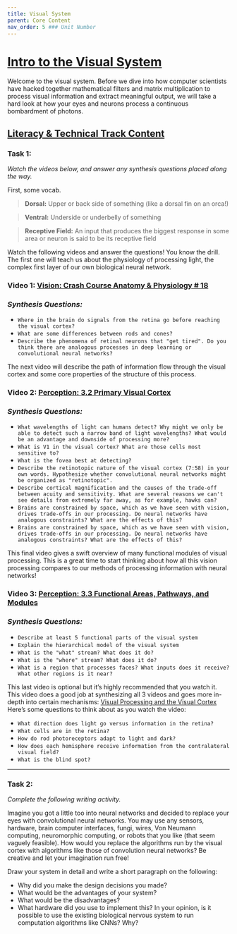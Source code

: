 ```yaml
---
title: Visual System
parent: Core Content
nav_order: 5 ### Unit Number
---
```


# <u>Intro to the Visual System</u>

Welcome to the visual system. Before we dive into how computer scientists have hacked together mathematical filters and matrix multiplication to process visual information and extract meaningful output, we will take a hard look at how your eyes and neurons process a continuous bombardment of photons.

## <u>Literacy & Technical Track Content</u>

### **Task 1:** 

*Watch the videos below, and answer any synthesis questions placed along the way.*

First, some vocab.

> **Dorsal:** Upper or back side of something (like a dorsal fin on an orca!)


> **Ventral:** Underside or underbelly of something


> **Receptive Field:** An input that produces the biggest response in some area or neuron is said to be its receptive field

Watch the following videos and answer the questions! You know the drill. The first one will teach us about the physiology of processing light, the complex first layer of our own biological neural network.
### **Video 1:** [Vision: Crash Course Anatomy & Physiology # 18](https://www.youtube.com/watch?v=o0DYP-u1rNM)
### *Synthesis Questions:*
* `Where in the brain do signals from the retina go before reaching the visual cortex?`
* `What are some differences between rods and cones?`
* `Describe the phenomena of retinal neurons that "get tired". Do you think there are analogous processes in deep learning or convolutional neural networks?`

The next video will describe the path of information flow through the visual cortex and some core properties of the structure of this process.
### **Video 2:**  [Perception: 3.2 Primary Visual Cortex](https://www.youtube.com/watch?v=rrG-Y41Omi4)
### *Synthesis Questions:*
* `What wavelengths of light can humans detect? Why might we only be able to detect such a narrow band of light wavelengths? What would be an advantage and downside of processing more?`
* `What is V1 in the visual cortex? What are those cells most sensitive to?`
* `What is the fovea best at detecting?`
* `Describe the retinotopic nature of the visual cortex (7:58) in your own words. Hypothesize whether convolutional neural networks might be organized as "retinotopic". `
* `Describe cortical magnification and the causes of the trade-off between acuity and sensitivity. What are several reasons we can't see details from extremely far away, as for example, hawks can?`
* `Brains are constrained by space, which as we have seen with vision, drives trade-offs in our processing. Do neural networks have analogous constraints? What are the effects of this?`
* `Brains are constrained by space, which as we have seen with vision, drives trade-offs in our processing. Do neural networks have analogous constraints? What are the effects of this?`

This final video gives a swift overview of many functional modules of visual processing. This is a great time to start thinking about how all this vision processing compares to our methods of processing information with neural networks! 

### **Video 3:** [Perception: 3.3 Functional Areas, Pathways, and Modules](https://www.youtube.com/watch?v=vTIxvw9QAY8)
### *Synthesis Questions:*
* `Describe at least 5 functional parts of the visual system`
* `Explain the hierarchical model of the visual system`
* `What is the "what" stream? What does it do?`
* `What is the "where" stream? What does it do?`
* `What is a region that processes faces? What inputs does it receive? What other regions is it near?`

This last video is optional but it’s highly recommended that you watch it. This video does a good job at synthesizing all 3 videos and goes more in-depth into certain mechanisms:
[Visual Processing and the Visual Cortex](https://youtu.be/MgMNUne9j9c?si=9pEM9EFYdv-9tq3y)
Here’s some questions to think about as you watch the video:
* `What direction does light go versus information in the retina?`
* `What cells are in the retina?`
* `How do rod photoreceptors adapt to light and dark?`
* `How does each hemisphere receive information from the contralateral visual field?`
* `What is the blind spot?`

---

### **Task 2:** 

*Complete the following writing activity.*

Imagine you got a little too into neural networks and decided to replace your eyes with convolutional neural networks. You may use any sensors, hardware, brain computer interfaces, fungi, wires, Von Neumann computing, neuromorphic computing, or robots that you like (that seem vaguely feasible). How would you replace the algorithms run by the visual cortex with algorithms like those of convolution neural networks? Be creative and let your imagination run free!

Draw your system in detail and write a short paragraph on the following:
* Why did you make the design decisions you made?
* What would be the advantages of your system?
* What would be the disadvantages?
* What hardware did you use to implement this? In your opinion, is it possible to use the existing biological nervous system to run computation algorithms like CNNs? Why?
